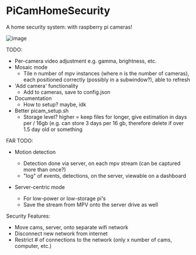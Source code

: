# PiCamHomeSecurity
A home security system: with raspberry pi cameras!

![image](https://user-images.githubusercontent.com/5505109/155824662-026c2310-73db-4dbe-9396-25f5bb53cfce.png)

TODO:

- Per-camera video adjustment e.g. gamma, brightness, etc.
- Mosaic mode
    - Tile n number of mpv instances (where n is the number of cameras), each positioned correctly (possibly in a subwindow?), able to refresh
- 'Add camera' functionality
    - Add to cameras, save to config.json
- Documentation
    - How to setup? maybe, idk
- Better picam_setup.sh
    - Storage level? higher = keep files for longer, give estimation in days per / 16gb (e.g. can store 3 days per 16 gb, therefore delete if over 1.5 day old or something

FAR TODO:

- Motion detection
    - Detection done via server, on each mpv stream (can be captured more than once?)
    - "log" of events, detections, on the server, viewable on a dashboard

- Server-centric mode
    - For low-power or low-storage pi's
    - Save the stream from MPV onto the server drive as well

Security Features:

- Move cams, server, onto separate wifi network
- Disconnect new network from internet
- Restrict # of connections to the network (only x number of cams, computer, etc.)
